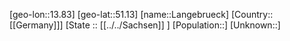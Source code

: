 ﻿---
location: [51.13,13.83]
type: City
tags:
- geo/City


SpocWebEntityId: 31814
isDeleted: false
confidential: public

---
[geo-lon::13.83]
[geo-lat::51.13]
[name::Langebrueck]
[Country::[[Germany]]]
[State :: [[../../Sachsen]] ]
[Population::]
[Unknown::]

